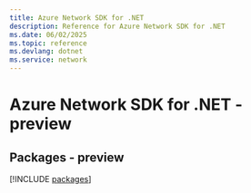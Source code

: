 ```yaml
---
title: Azure Network SDK for .NET
description: Reference for Azure Network SDK for .NET
ms.date: 06/02/2025
ms.topic: reference
ms.devlang: dotnet
ms.service: network
---
```

# Azure Network SDK for .NET - preview
## Packages - preview
[!INCLUDE [packages](network-index.md)]